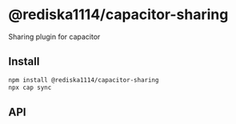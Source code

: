 # @rediska1114/capacitor-sharing

Sharing plugin for capacitor

## Install

```bash
npm install @rediska1114/capacitor-sharing
npx cap sync
```

## API

<docgen-index></docgen-index>

<docgen-api>
<!-- run docgen to generate docs from the source -->
<!-- More info: https://github.com/ionic-team/capacitor-docgen -->
</docgen-api>
